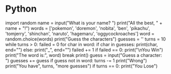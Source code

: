 # Python
import random 
name = input("What is your name? ") print("All the best, " + name + "!")
 words = ['pokemon', 'doremon', 'nobita', 'ben', 'pikachu', 'tomjerry', 'shinchan', 'naruto', 'hagemaru', 'oggycockroaches']
 word = random.choice(words) 
print("Guess the characters") 
guesses = '' 
turns = 10 
while turns > 0:
 failed = 0 
for char in word: 
if char in guesses:
 print(char, end="") 
else: 
print("_", end="") 
failed += 1 
if failed == 0: 
print("\nYou Win") 
print("The word is:", word)
 break
 print() 
guess = input("Guess a character: ")
 guesses += guess
 if guess not in word: 
turns -= 1
 print("Wrong")
 print("You have", turns, "more guesses")
 if turns == 0: 
print("You Lose")